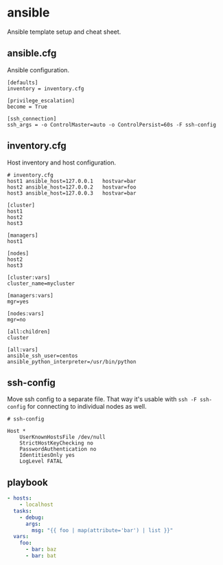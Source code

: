 # ansible

Ansible template setup and cheat sheet.

## ansible.cfg

Ansible configuration.

```
[defaults]
inventory = inventory.cfg

[privilege_escalation]
become = True

[ssh_connection]
ssh_args = -o ControlMaster=auto -o ControlPersist=60s -F ssh-config
```

## inventory.cfg

Host inventory and host configuration.

```
# inventory.cfg
host1 ansible_host=127.0.0.1   hostvar=bar
host2 ansible_host=127.0.0.2   hostvar=foo
host3 ansible_host=127.0.0.3   hostvar=bar

[cluster]
host1
host2
host3

[managers]
host1

[nodes]
host2
host3

[cluster:vars]
cluster_name=mycluster

[managers:vars]
mgr=yes

[nodes:vars]
mgr=no

[all:children]
cluster

[all:vars]
ansible_ssh_user=centos
ansible_python_interpreter=/usr/bin/python
```


## ssh-config

Move ssh config to a separate file. That way it's usable with `ssh -F
ssh-config` for connecting to individual nodes as well.

```
# ssh-config

Host *
    UserKnownHostsFile /dev/null
    StrictHostKeyChecking no
    PasswordAuthentication no
    IdentitiesOnly yes
    LogLevel FATAL
```


## playbook


```yaml
- hosts:
    - localhost
  tasks:
    - debug:
      args:
        msg: "{{ foo | map(attribute='bar') | list }}"
  vars:
    foo:
      - bar: baz
      - bar: bat
```
